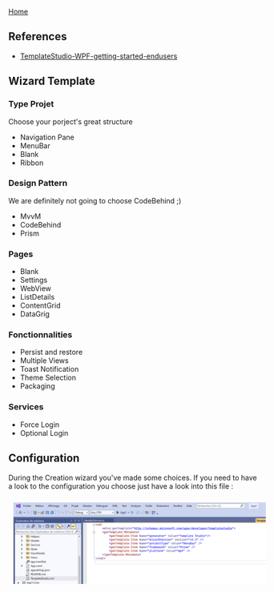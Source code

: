 [Home](https://github.com/mabyre/docs)

## References

- [TemplateStudio-WPF-getting-started-endusers](https://github.com/microsoft/TemplateStudio/blob/main/docs/WPF/getting-started-endusers.md)

## Wizard Template

### Type Projet

Choose your porject's great structure

- Navigation Pane
- MenuBar
- Blank
- Ribbon

### Design Pattern

We are definitely not going to choose CodeBehind ;)

- MvvM
- CodeBehind
- Prism

### Pages

- Blank
- Settings
- WebView
- ListDetails
- ContentGrid
- DataGrig

### Fonctionnalities

- Persist and restore
- Multiple Views
- Toast Notification
- Theme Selection
- Packaging

### Services

- Force Login
- Optional Login

## Configuration

During the Creation wizard you've made some choices. If you need to have a look to the configuration you choose just have a look into this file :

<img style="margin: 10px" src="https://github.com/mabyre/docs/blob/master/WPF/images/2023-01-23_18h09_17.png" alt="Template Studio Configuration" />
